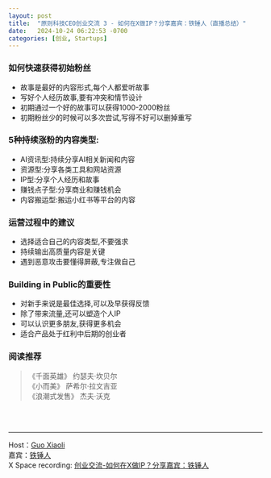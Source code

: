 ```yaml
---
layout: post
title:  "原则科技CEO创业交流 3 - 如何在X做IP？分享嘉宾：铁锤人（直播总结）"
date:   2024-10-24 06:22:53 -0700
categories: [创业, Startups]
---
```


### 如何快速获得初始粉丝
- 故事是最好的内容形式,每个人都爱听故事
- 写好个人经历故事,要有冲突和情节设计
- 初期通过一个好的故事可以获得1000-2000粉丝
- 初期粉丝少的时候可以多次尝试,写得不好可以删掉重写

### 5种持续涨粉的内容类型:
- AI资讯型:持续分享AI相关新闻和内容
- 资源型:分享各类工具和网站资源
- IP型:分享个人经历和故事
- 赚钱点子型:分享商业和赚钱机会
- 内容搬运型:搬运小红书等平台的内容

### 运营过程中的建议
- 选择适合自己的内容类型,不要强求
- 持续输出高质量内容是关键
- 遇到恶意攻击要懂得屏蔽,专注做自己

### Building in Public的重要性
- 对新手来说是最佳选择,可以及早获得反馈
- 除了带来流量,还可以塑造个人IP
- 可以认识更多朋友,获得更多机会
- 适合产品处于红利中后期的创业者


### 阅读推荐
>《千面英雄》  约瑟夫·坎贝尔  
>《小而美》  萨希尔·拉文吉亚  
>《浪潮式发售》  杰夫·沃克


<br>
<br>

---

Host：[Guo Xiaoli](https://x.com/Guoxiaoli0)  
嘉宾：[铁锤人](https://x.com/lxfater)  
X Space recording: [创业交流-如何在X做IP？分享嘉宾：铁锤人](https://x.com/i/spaces/1YqKDkXLnrAxV)
